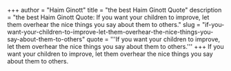 +++
author = "Haim Ginott"
title = "the best Haim Ginott Quote"
description = "the best Haim Ginott Quote: If you want your children to improve, let them overhear the nice things you say about them to others."
slug = "if-you-want-your-children-to-improve-let-them-overhear-the-nice-things-you-say-about-them-to-others"
quote = '''If you want your children to improve, let them overhear the nice things you say about them to others.'''
+++
If you want your children to improve, let them overhear the nice things you say about them to others.
